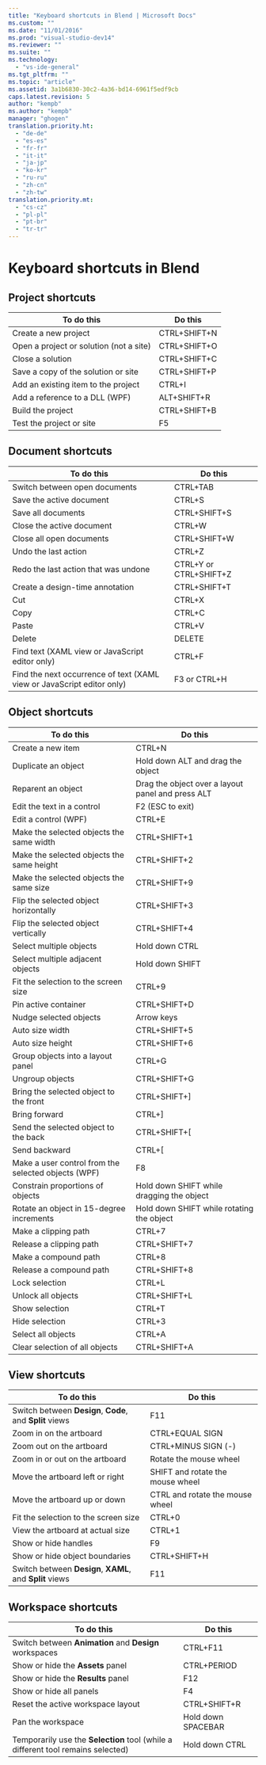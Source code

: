```yaml
---
title: "Keyboard shortcuts in Blend | Microsoft Docs"
ms.custom: ""
ms.date: "11/01/2016"
ms.prod: "visual-studio-dev14"
ms.reviewer: ""
ms.suite: ""
ms.technology: 
  - "vs-ide-general"
ms.tgt_pltfrm: ""
ms.topic: "article"
ms.assetid: 3a1b6830-30c2-4a36-bd14-6961f5edf9cb
caps.latest.revision: 5
author: "kempb"
ms.author: "kempb"
manager: "ghogen"
translation.priority.ht: 
  - "de-de"
  - "es-es"
  - "fr-fr"
  - "it-it"
  - "ja-jp"
  - "ko-kr"
  - "ru-ru"
  - "zh-cn"
  - "zh-tw"
translation.priority.mt: 
  - "cs-cz"
  - "pl-pl"
  - "pt-br"
  - "tr-tr"
---
```

# Keyboard shortcuts in Blend
## Project shortcuts  
  
|To do this|Do this|  
|----------------|-------------|  
|Create a new project|CTRL+SHIFT+N|  
|Open a project or solution (not a site)|CTRL+SHIFT+O|  
|Close a solution|CTRL+SHIFT+C|  
|Save a copy of the solution or site|CTRL+SHIFT+P|  
|Add an existing item to the project|CTRL+I|  
|Add a reference to a DLL (WPF)|ALT+SHIFT+R|  
|Build the project|CTRL+SHIFT+B|  
|Test the project or site|F5|  
  
## Document shortcuts  
  
|To do this|Do this|  
|----------------|-------------|  
|Switch between open documents|CTRL+TAB|  
|Save the active document|CTRL+S|  
|Save all documents|CTRL+SHIFT+S|  
|Close the active document|CTRL+W|  
|Close all open documents|CTRL+SHIFT+W|  
|Undo the last action|CTRL+Z|  
|Redo the last action that was undone|CTRL+Y or CTRL+SHIFT+Z|  
|Create a design-time annotation|CTRL+SHIFT+T|  
|Cut|CTRL+X|  
|Copy|CTRL+C|  
|Paste|CTRL+V|  
|Delete|DELETE|  
|Find text (XAML view or JavaScript editor only)|CTRL+F|  
|Find the next occurrence of text (XAML view or JavaScript editor only)|F3 or CTRL+H|  
  
## Object shortcuts  
  
|To do this|Do this|  
|----------------|-------------|  
|Create a new item|CTRL+N|  
|Duplicate an object|Hold down ALT and drag the object|  
|Reparent an object|Drag the object over a layout panel and press ALT|  
|Edit the text in a control|F2 (ESC to exit)|  
|Edit a control (WPF)|CTRL+E|  
|Make the selected objects the same width|CTRL+SHIFT+1|  
|Make the selected objects the same height|CTRL+SHIFT+2|  
|Make the selected objects the same size|CTRL+SHIFT+9|  
|Flip the selected object horizontally|CTRL+SHIFT+3|  
|Flip the selected object vertically|CTRL+SHIFT+4|  
|Select multiple objects|Hold down CTRL|  
|Select multiple adjacent objects|Hold down SHIFT|  
|Fit the selection to the screen size|CTRL+9|  
|Pin active container|CTRL+SHIFT+D|  
|Nudge selected objects|Arrow keys|  
|Auto size width|CTRL+SHIFT+5|  
|Auto size height|CTRL+SHIFT+6|  
|Group objects into a layout panel|CTRL+G|  
|Ungroup objects|CTRL+SHIFT+G|  
|Bring the selected object to the front|CTRL+SHIFT+]|  
|Bring forward|CTRL+]|  
|Send the selected object to the back|CTRL+SHIFT+[|  
|Send backward|CTRL+[|  
|Make a user control from the selected objects (WPF)|F8|  
|Constrain proportions of objects|Hold down SHIFT while dragging the object|  
|Rotate an object in 15-degree increments|Hold down SHIFT while rotating the object|  
|Make a clipping path|CTRL+7|  
|Release a clipping path|CTRL+SHIFT+7|  
|Make a compound path|CTRL+8|  
|Release a compound path|CTRL+SHIFT+8|  
|Lock selection|CTRL+L|  
|Unlock all objects|CTRL+SHIFT+L|  
|Show selection|CTRL+T|  
|Hide selection|CTRL+3|  
|Select all objects|CTRL+A|  
|Clear selection of all objects|CTRL+SHIFT+A|  
  
## View shortcuts  
  
|To do this|Do this|  
|----------------|-------------|  
|Switch between **Design**, **Code**, and **Split** views|F11|  
|Zoom in on the artboard|CTRL+EQUAL SIGN|  
|Zoom out on the artboard|CTRL+MINUS SIGN (-)|  
|Zoom in or out on the artboard|Rotate the mouse wheel|  
|Move the artboard left or right|SHIFT and rotate the mouse wheel|  
|Move the artboard up or down|CTRL and rotate the mouse wheel|  
|Fit the selection to the screen size|CTRL+0|  
|View the artboard at actual size|CTRL+1|  
|Show or hide handles|F9|  
|Show or hide object boundaries|CTRL+SHIFT+H|  
|Switch between **Design**, **XAML**, and **Split** views|F11|  
  
## Workspace shortcuts  
  
|To do this|Do this|  
|----------------|-------------|  
|Switch between **Animation** and **Design** workspaces|CTRL+F11|  
|Show or hide the **Assets** panel|CTRL+PERIOD|  
|Show or hide the **Results** panel|F12|  
|Show or hide all panels|F4|  
|Reset the active workspace layout|CTRL+SHIFT+R|  
|Pan the workspace|Hold down SPACEBAR|  
|Temporarily use the **Selection** tool (while a different tool remains selected)|Hold down CTRL|